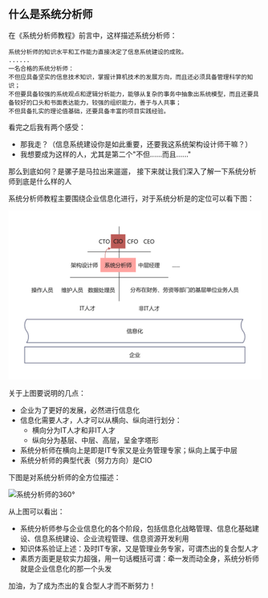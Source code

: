 ## 什么是系统分析师
在《系统分析师教程》前言中，这样描述系统分析师：
```
系统分析师的知识水平和工作能力直接决定了信息系统建设的成败。
......
一名合格的系统分析师：
不但应具备坚实的信息技术知识，掌握计算机技术的发展方向，而且还必须具备管理科学的知识；
不但要具备较强的系统观点和逻辑分析能力，能够从复杂的事务中抽象出系统模型，而且还要具备较好的口头和书面表达能力，较强的组织能力，善于与人共事；
不但具备扎实的理论值基础，还要具备丰富的项目实践经验。
```

看完之后我有两个感受：
- 那我走？（信息系统建设你是如此重要，还要我这系统架构设计师干嘛？）
- 我想要成为这样的人，尤其是第二个"不但......而且......"

那么到底如何？是骡子是马拉出来遛遛， 接下来就让我们深入了解一下系统分析师到底是什么样的人

系统分析师教程主要围绕企业信息化进行，对于系统分析是的定位可以看下图：

![系统分析师在企业信息化中的位置](./系统分析师在企业信息化中的位置.png)

关于上图要说明的几点：
- 企业为了更好的发展，必然进行信息化
- 信息化需要人才，人才可以从横向、纵向进行划分：
  - 横向分为IT人才和非IT人才
  - 纵向分为基层、中层、高层，呈金字塔形
- 系统分析师在横向上是即是IT专家又是业务管理专家；纵向上属于中层
- 系统分析师的典型代表（努力方向）是CIO

下图是对系统分析师的全方位描述：

![系统分析师的360°](./系统分析师的360度.png)

从上图可以看出：
- 系统分析师参与企业信息化的各个阶段，包括信息化战略管理、信息化基础建设、信息系统建设、企业流程管理、信息资源开发利用
- 知识体系验证上述：及时IT专家，又是管理业务专家，可谓杰出的复合型人才
- 素质方面更是软实力超强，用一句话概括可谓：牵一发而动全身，系统分析师就是企业信息化的那一个头发

加油，为了成为杰出的复合型人才而不断努力！